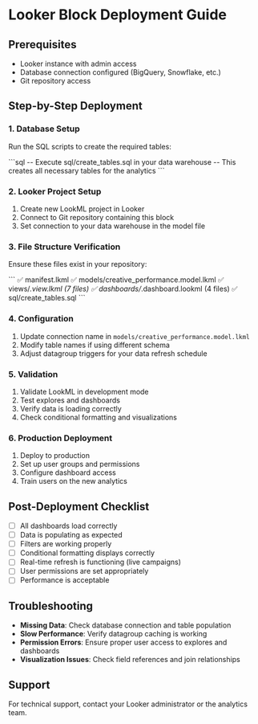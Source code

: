 # Looker Block Deployment Guide

## Prerequisites
- Looker instance with admin access
- Database connection configured (BigQuery, Snowflake, etc.)
- Git repository access

## Step-by-Step Deployment

### 1. Database Setup
Run the SQL scripts to create the required tables:

\`\`\`sql
-- Execute sql/create_tables.sql in your data warehouse
-- This creates all necessary tables for the analytics
\`\`\`

### 2. Looker Project Setup
1. Create new LookML project in Looker
2. Connect to Git repository containing this block
3. Set connection to your data warehouse in the model file

### 3. File Structure Verification
Ensure these files exist in your repository:

\`\`\`
✅ manifest.lkml
✅ models/creative_performance.model.lkml
✅ views/*.view.lkml (7 files)
✅ dashboards/*.dashboard.lookml (4 files)
✅ sql/create_tables.sql
\`\`\`

### 4. Configuration
1. Update connection name in `models/creative_performance.model.lkml`
2. Modify table names if using different schema
3. Adjust datagroup triggers for your data refresh schedule

### 5. Validation
1. Validate LookML in development mode
2. Test explores and dashboards
3. Verify data is loading correctly
4. Check conditional formatting and visualizations

### 6. Production Deployment
1. Deploy to production
2. Set up user groups and permissions
3. Configure dashboard access
4. Train users on the new analytics

## Post-Deployment Checklist
- [ ] All dashboards load correctly
- [ ] Data is populating as expected
- [ ] Filters are working properly
- [ ] Conditional formatting displays correctly
- [ ] Real-time refresh is functioning (live campaigns)
- [ ] User permissions are set appropriately
- [ ] Performance is acceptable

## Troubleshooting
- **Missing Data**: Check database connection and table population
- **Slow Performance**: Verify datagroup caching is working
- **Permission Errors**: Ensure proper user access to explores and dashboards
- **Visualization Issues**: Check field references and join relationships

## Support
For technical support, contact your Looker administrator or the analytics team.
